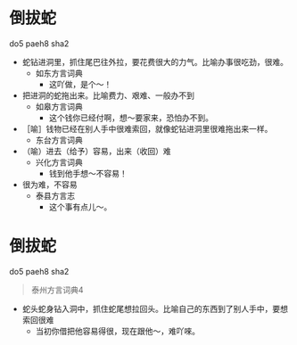 # 倒拔蛇
do5 paeh8 sha2
+ 蛇钻进洞里，抓住尾巴往外拉，要花费很大的力气。比喻办事很吃劲，很难。
  * 如东方言词典
    - 这吖做，是个～！
+ 把进洞的蛇拖出来。比喻费力、艰难、一般办不到
  * 如皋方言词典
    - 这个钱你已经付啊，想～要家来，恐怕办不到。
+ ［喻］钱物已经在别人手中很难索回，就像蛇钻进洞里很难拖出来一样。
  * 东台方言词典
+ （喻）进去（给予）容易，出来（收回）难
  * 兴化方言词典
    - 钱到他手想～不容易！
+ 很为难，不容易
  * 泰县方言志
    - 这个事有点儿～。

# 倒拔蛇
do5 paeh8 sha2
> 泰州方言词典4
- 蛇头蛇身钻入洞中，抓住蛇尾想拉回头。比喻自己的东西到了别人手中，要想索回很难
  - 当初你借把他容易得很，现在跟他～，难吖唻。
